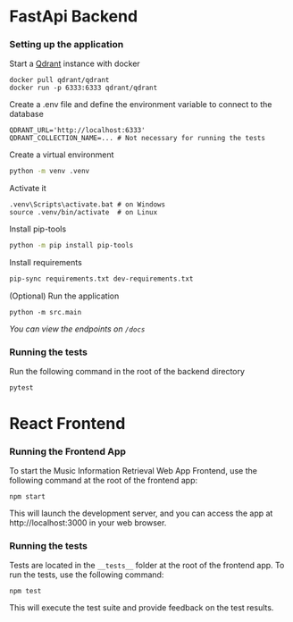 <h1>FastApi Backend</h1>

<h3>Setting up the application</h3>

Start a <a href="https://qdrant.tech/">Qdrant</a> instance with docker
```
docker pull qdrant/qdrant
docker run -p 6333:6333 qdrant/qdrant
```
Create a .env file and define the environment variable to connect to the database
```
QDRANT_URL='http://localhost:6333'
QDRANT_COLLECTION_NAME=... # Not necessary for running the tests
```
Create a virtual environment
```bash
python -m venv .venv
```
Activate it
```
.venv\Scripts\activate.bat # on Windows
source .venv/bin/activate  # on Linux
```
Install pip-tools
```bash
python -m pip install pip-tools
```
Install requirements
```bash
pip-sync requirements.txt dev-requirements.txt
```
(Optional) Run the application
```
python -m src.main
```
<i>You can view the endpoints on `/docs`</i>


<h3>Running the tests</h3>

Run the following command in the root of the backend directory

```
pytest
```



<h1>React Frontend</h1>

<h3>Running the Frontend App</h3>

To start the Music Information Retrieval Web App Frontend, use the following command at the root of the frontend app:
```
npm start
```
This will launch the development server, and you can access the app at http://localhost:3000 in your web browser.


<h3>Running the tests</h3>

Tests are located in the ```__tests__``` folder at the root of the frontend app. To run the tests, use the following command:
```
npm test
```
This will execute the test suite and provide feedback on the test results.

